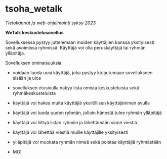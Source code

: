 # tsoha_wetalk

*Tietokannat ja web-ohjelmointi syksy 2023*

**WeTalk keskustelusovellus**

Sovelluksessa pystyy juttelemaan muiden käyttäjien kanssa yksityisesti sekä avoimissa ryhmissä. Käyttäjä voi olla peruskäyttäjä tai ryhmän ylläpitäjä.

Sovelluksen ominaisuuksia:

- voidaan luoda uusi käyttäjä, joka pystyy kirjautumaan sovellukseen sisään ja ulos
- sovelluksen etusivulla näkyy lista omista keskusteluista sekä ryhmäkeskusteluista
- käyttäjä voi hakea muita käyttäjiä yksilöllisen käyttäjänimen avulla
- käyttäjä voi luoda uuden ryhmän, jolloin hänestä tulee ryhmän ylläpitäjä
- käyttäjä voi liittyä listan ryhmiin ja lähettämään sinne viestiä
- käyttäjä voi lähettää viestiä muille käyttäjille yksityisesti
- ylläpitäjä voi muokata ryhmän nimeä sekä poistaa käyttäjiä ryhmästään

- MOI
